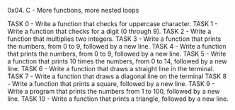 0x04. C - More functions, more nested loops

TASK 0 - Write a function that checks for uppercase character.
TASK 1 - Write a function that checks for a digit (0 through 9).
TASK 2 - Write a function that multiplies two integers.
TASK 3 - Write a function that prints the numbers, from 0 to 9, followed by a new line.
TASK 4 - Write a function that prints the numbers, from 0 to 9, followed by a new line.
TASK 5 - Write a function that prints 10 times the numbers, from 0 to 14, followed by a new line.
TASK 6 - Write a function that draws a straight line in the terminal.
TASK 7 - Write a function that draws a diagonal line on the terminal
TASK 8 - Write a function that prints a square, followed by a new line.
TASK 9 - Write a program that prints the numbers from 1 to 100, followed by a new line.
TASK 10 - Write a function that prints a triangle, followed by a new line.
